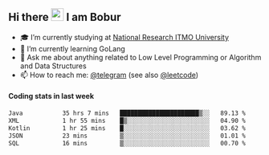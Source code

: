 ## Hi there <img src="https://media.giphy.com/media/hvRJCLFzcasrR4ia7z/giphy.gif" width="25px" height="25px"> I am Bobur

- :mortar_board: I’m currently studying at [National Research ITMO University](https://itmo.ru/)
- :seedling: I’m currently learning GoLang
- :speech_balloon: Ask me about anything related to Low Level Programming or Algorithm and Data Structures
- :mailbox: How to reach me: [@telegram](https://t.me/octoant) (see also [@leetcode](https://leetcode.com/octoant/))    

#### Coding stats in last week

<!--START_SECTION:waka-->

```txt
Java           35 hrs 7 mins   ██████████████████████▒░░   89.13 %
XML            1 hr 55 mins    █▒░░░░░░░░░░░░░░░░░░░░░░░   04.90 %
Kotlin         1 hr 25 mins    █░░░░░░░░░░░░░░░░░░░░░░░░   03.62 %
JSON           23 mins         ▒░░░░░░░░░░░░░░░░░░░░░░░░   01.01 %
SQL            16 mins         ▒░░░░░░░░░░░░░░░░░░░░░░░░   00.70 %
```

<!--END_SECTION:waka-->
